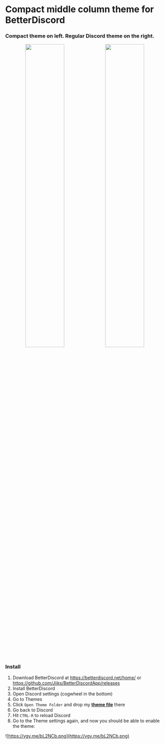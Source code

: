 # Compact middle column theme for BetterDiscord

### Compact theme on left. Regular Discord theme on the right.

<p float="left" align="center">
  <img src="https://vgy.me/7lpL6v.png" width="49.5%" />
  <img src="https://vgy.me/Nbkizw.png" width="49.5%" />   
</p>

### Install 
1) Download BetterDiscord at https://betterdiscord.net/home/ or https://github.com/Jiiks/BetterDiscordApp/releases
2) Install BetterDiscord
3) Open Discord settings (cogwheel in the bottom)
4) Go to Themes
5) Click `Open Theme Folder` and drop my [**theme file**](https://raw.githubusercontent.com/redfellow/compact-messages--betterdiscord-theme/master/reds-compact.theme.css) there
6) Go back to Discord
7) Hit `CTRL-R` to reload Discord
8) Go to the Theme settings again, and now you should be able to enable the theme:

![https://vgy.me/bL2NCb.png](https://vgy.me/bL2NCb.png)
